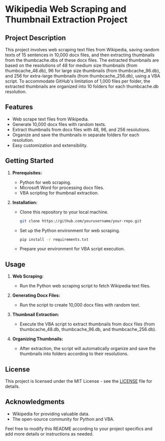 # Wikipedia Web Scraping and Thumbnail Extraction Project

## Project Description

This project involves web scraping text files from Wikipedia, saving random texts of 15 sentences in 10,000 docx files, and then extracting thumbnails from the thumbcache.dbs of these docx files. The extracted thumbnails are based on the resolutions of 48 for medium size thumbnails (from thumbcache_48.db), 96 for large size thumbnails (from thumbcache_96.db), and 256 for extra-large thumbnails (from thumbcache_256.db), using a VBA script. To accommodate GitHub's limitation of 1,000 files per folder, the extracted thumbnails are organized into 10 folders for each thumbcache.db resolution.

## Features

- Web scrape text files from Wikipedia.
- Generate 10,000 docx files with random texts.
- Extract thumbnails from docx files with 48, 96, and 256 resolutions.
- Organize and save the thumbnails in separate folders for each resolution.
- Easy customization and extensibility.

## Getting Started

1. **Prerequisites:**
   - Python for web scraping.
   - Microsoft Word for processing docx files.
   - VBA scripting for thumbnail extraction.

2. **Installation:**
   - Clone this repository to your local machine.
     ```bash
     git clone https://github.com/yourusername/your-repo.git
     ```
   - Set up the Python environment for web scraping.
     ```bash
     pip install -r requirements.txt
     ```
   - Prepare your environment for VBA script execution.

## Usage

1. **Web Scraping:**
   - Run the Python web scraping script to fetch Wikipedia text files.

2. **Generating Docx Files:**
   - Run the script to create 10,000 docx files with random text.

3. **Thumbnail Extraction:**
   - Execute the VBA script to extract thumbnails from docx files (from thumbcache_48.db, thumbcache_96.db, and thumbcache_256.db).

4. **Organizing Thumbnails:**
   - After extraction, the script will automatically organize and save the thumbnails into folders according to their resolutions.

## License

This project is licensed under the MIT License - see the [LICENSE](LICENSE) file for details.

## Acknowledgments

- Wikipedia for providing valuable data.
- The open-source community for Python and VBA.

Feel free to modify this README according to your project specifics and add more details or instructions as needed.
